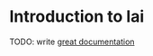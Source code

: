 # Introduction to lai

TODO: write [great documentation](http://jacobian.org/writing/what-to-write/)
